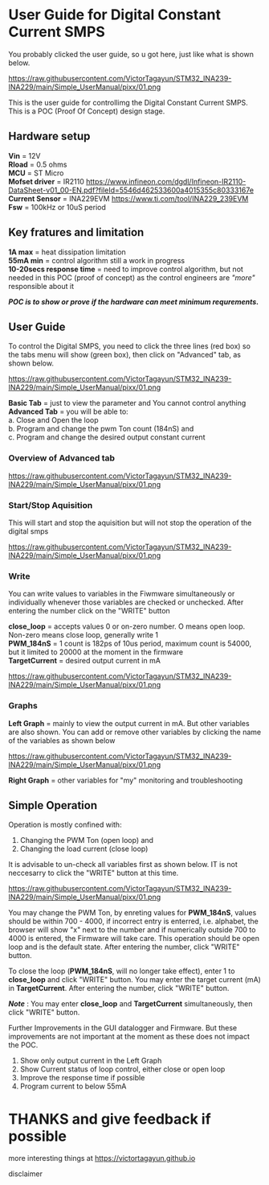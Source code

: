# User Guide for Digital Constant Current SMPS 

You probably clicked the user guide, so u got here, just like what is shown below.

https://raw.githubusercontent.com/VictorTagayun/STM32_INA239-INA229/main/Simple_UserManual/pixx/01.png

This is the user guide for controllimg the Digital Constant Current SMPS.
This is a POC (Proof Of Concept) design stage.

 ## Hardware setup   
__Vin__ = 12V   
__Rload__ = 0.5 ohms   
__MCU__ = ST Micro   
__Mofset driver__ = IR2110 https://www.infineon.com/dgdl/Infineon-IR2110-DataSheet-v01_00-EN.pdf?fileId=5546d462533600a4015355c80333167e   
__Current Sensor__ = INA229EVM https://www.ti.com/tool/INA229_239EVM   
__Fsw__ = 100kHz or 10uS period


## Key fratures and limitation   
__1A max__ = heat dissipation limitation   
__55mA min__ = control algorithm still a work in progress   
__10-20secs response time__ = need to improve control algorithm, but not needed in this POC (proof of concept) as the control engineers are *"more"* responsible about it

__*POC is to show or prove if the hardware can meet minimum requrements.*__

## User Guide

To control the Digital SMPS, you need to click the three lines (red box) so the tabs menu will show (green box), then click on "Advanced" tab, as shown below.

https://raw.githubusercontent.com/VictorTagayun/STM32_INA239-INA229/main/Simple_UserManual/pixx/01.png

__Basic Tab__ = just to view the parameter and You cannot control anything   
__Advanced Tab__ = you will be able to:   
a. Close and Open the loop   
b. Program and change the pwm Ton count (184nS) and   
c. Program and change the desired output constant current  

### Overview of Advanced tab

https://raw.githubusercontent.com/VictorTagayun/STM32_INA239-INA229/main/Simple_UserManual/pixx/01.png

### Start/Stop Aquisition

This will start and stop the aquisition but will not stop the operation of the digital smps

https://raw.githubusercontent.com/VictorTagayun/STM32_INA239-INA229/main/Simple_UserManual/pixx/01.png

### Write

You can write values to variables in the Fiwmware simultaneously or individually whenever those variables are checked or unchecked. After entering the number click on the "WRITE" button

__close_loop__ = accepts values 0 or on-zero number. O means open loop. Non-zero means close loop, generally write 1   
__PWM_184nS__ = 1 count is 182ps of 10us period, maximum count is 54000, but it limited to 20000 at the moment in the firmware   
__TargetCurrent__ = desired output current in mA   

https://raw.githubusercontent.com/VictorTagayun/STM32_INA239-INA229/main/Simple_UserManual/pixx/01.png

### Graphs

__Left Graph__ = mainly to view the output current in mA. But other variables are also shown. You can add or remove other variables by clicking the name of the variables as shown below

https://raw.githubusercontent.com/VictorTagayun/STM32_INA239-INA229/main/Simple_UserManual/pixx/01.png

__Right Graph__ = other variables for "my" monitoring and troubleshooting

## Simple Operation

Operation is mostly confined with:  
1. Changing the PWM Ton (open loop) and 
2. Changing the load current (close loop)   

It is advisable to un-check all variables first as shown below. IT is not neccesarry to click the "WRITE" button at this time.

https://raw.githubusercontent.com/VictorTagayun/STM32_INA239-INA229/main/Simple_UserManual/pixx/01.png

You may change the PWM Ton, by enreting values for __PWM_184nS__, values should be within 700 - 4000, if incorrect entry is enterred, i.e. alphabet, the browser will show "x" next to the number and if numerically outside 700 to 4000 is entered, the Firmware will take care. This operation should be open loop and is the default state. After entering the number, click "WRITE" button.

To close the loop (__PWM_184nS__, will no longer take effect), enter 1 to __close_loop__ and click "WRITE" button. You may enter the target current (mA) in __TargetCurrent__. After entering the number, click "WRITE" button.

__*Note*__ : You may enter __close_loop__ and __TargetCurrent__ simultaneously, then click "WRITE" button.

Further Improvements in the GUI datalogger and Firmware. But these improvements are not important at the moment as these does not impact the POC.
1. Show only output current in the Left Graph
2. Show Current status of loop control, either close or open loop
3. Improve the response time if possible
4. Program current to below 55mA

# THANKS and give feedback if possible

more interesting things at https://victortagayun.github.io

disclaimer




